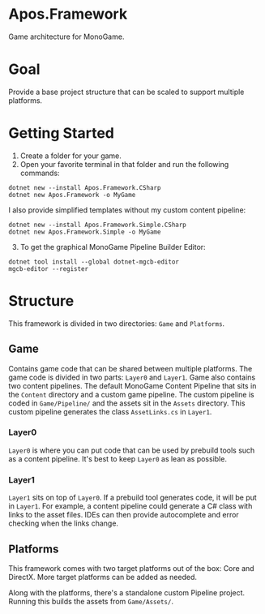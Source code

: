 # Apos.Framework

Game architecture for MonoGame.

# Goal

Provide a base project structure that can be scaled to support multiple platforms.

# Getting Started

1. Create a folder for your game.
2. Open your favorite terminal in that folder and run the following commands:
```
dotnet new --install Apos.Framework.CSharp
dotnet new Apos.Framework -o MyGame
```
I also provide simplified templates without my custom content pipeline:
```
dotnet new --install Apos.Framework.Simple.CSharp
dotnet new Apos.Framework.Simple -o MyGame
```
3. To get the graphical MonoGame Pipeline Builder Editor:
```
dotnet tool install --global dotnet-mgcb-editor
mgcb-editor --register
```

# Structure

This framework is divided in two directories: `Game` and `Platforms`.

## Game

Contains game code that can be shared between multiple platforms. The game code is divided in two parts: `Layer0` and `Layer1`. Game also contains two content pipelines. The default MonoGame Content Pipeline that sits in the `Content` directory and a custom game pipeline. The custom pipeline is coded in `Game/Pipeline/` and the assets sit in the `Assets` directory. This custom pipeline generates the class `AssetLinks.cs` in `Layer1`.

### Layer0

`Layer0` is where you can put code that can be used by prebuild tools such as a content pipeline. It's best to keep `Layer0` as lean as possible.

### Layer1

`Layer1` sits on top of `Layer0`. If a prebuild tool generates code, it will be put in `Layer1`. For example, a content pipeline could generate a C# class with links to the asset files. IDEs can then provide autocomplete and error checking when the links change.

## Platforms

This framework comes with two target platforms out of the box: Core and DirectX. More target platforms can be added as needed.

Along with the platforms, there's a standalone custom Pipeline project. Running this builds the assets from `Game/Assets/`.
